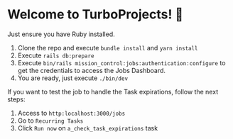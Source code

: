 # Welcome to TurboProjects! 🚀

Just ensure you have Ruby installed.

1. Clone the repo and execute `bundle install` and `yarn install`
2. Execute `rails db:prepare`
3. Execute `bin/rails mission_control:jobs:authentication:configure` to get the credentials to access the Jobs Dashboard.
4. You are ready, just execute `./bin/dev`

If you want to test the job to handle the Task expirations, follow the next steps:
1. Access to `http:localhost:3000/jobs`
2. Go to `Recurring Tasks`
3. Click `Run now` on `a_check_task_expirations` task